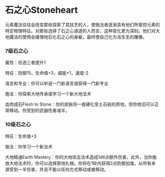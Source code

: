 # 石之心Stoneheart

元素魔法往往会改变那些探索了其技艺的人，使施法者逐渐具有他们所掌控元素的特定物理特征。对那些选择了石之心道途的人而言，这种变化更为深刻。他们对大地魔法的使用会缓慢地石化石之心的身躯，最终使自己化为活生生的雕像。

### 7级石之心

属性：任选三者提升1

特征：防御15，生命值+3，威能+1，速度-2

语言和专业：你可以听说一门新语言或获得一门新专业

施法：你探索大地传承或学习一个新大地法术

血肉成石Flesh to
Stone：你的皮肤将一直硬化至土石般的质地，但你依旧可以正常移动。你受到的武器伤害减半。

### 10级石之心

特征：生命值+3

施法：你学习一个新法术

大地精通Earth
Mastery：你的大地攻击法术造成1d6点额外伤害。此外，当你施放大地法术时，你可以选择原地扎根。你将在1轮内获得2点防御加值，从所有来源受到一半伤害，并且不能以任何方式移动或被移动。  
